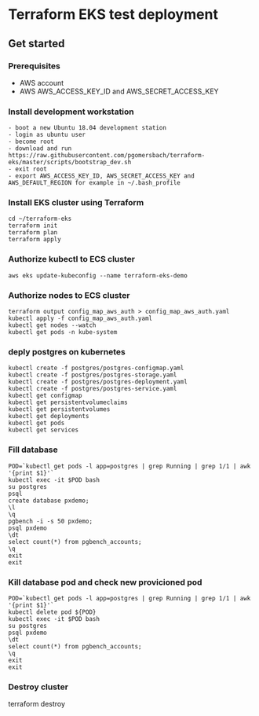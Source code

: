 # Terraform EKS test deployment

## Get started
### Prerequisites
- AWS account  
- AWS AWS_ACCESS_KEY_ID and AWS_SECRET_ACCESS_KEY  
### Install development workstation
```
- boot a new Ubuntu 18.04 development station  
- login as ubuntu user  
- become root  
- download and run https://raw.githubusercontent.com/pgomersbach/terraform-eks/master/scripts/bootstrap_dev.sh  
- exit root  
- export AWS_ACCESS_KEY_ID, AWS_SECRET_ACCESS_KEY and AWS_DEFAULT_REGION for example in ~/.bash_profile  
```
### Install EKS cluster using Terraform
```
cd ~/terraform-eks
terraform init
terraform plan
terraform apply
```
### Authorize kubectl to ECS cluster
```
aws eks update-kubeconfig --name terraform-eks-demo
```
### Authorize nodes to ECS cluster
```
terraform output config_map_aws_auth > config_map_aws_auth.yaml
kubectl apply -f config_map_aws_auth.yaml
kubectl get nodes --watch
kubectl get pods -n kube-system
```
### deply postgres on kubernetes
```
kubectl create -f postgres/postgres-configmap.yaml
kubectl create -f postgres/postgres-storage.yaml
kubectl create -f postgres/postgres-deployment.yaml
kubectl create -f postgres/postgres-service.yaml
kubectl get configmap
kubectl get persistentvolumeclaims
kubectl get persistentvolumes
kubectl get deployments
kubectl get pods
kubectl get services
```
### Fill database
```
POD=`kubectl get pods -l app=postgres | grep Running | grep 1/1 | awk '{print $1}'`
kubectl exec -it $POD bash
su postgres
psql
create database pxdemo;
\l
\q
pgbench -i -s 50 pxdemo;
psql pxdemo
\dt
select count(*) from pgbench_accounts;
\q
exit
exit
```
### Kill database pod and check new provicioned pod
```
POD=`kubectl get pods -l app=postgres | grep Running | grep 1/1 | awk '{print $1}'`
kubectl delete pod ${POD}
kubectl exec -it $POD bash
su postgres
psql pxdemo
\dt
select count(*) from pgbench_accounts;
\q
exit
exit
```

### Destroy cluster
terraform destroy
